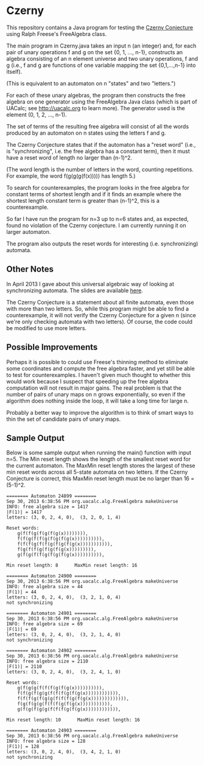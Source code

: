 Czerny
======
This repository contains a Java program for testing the 
[Czerny Conjecture](http://en.wikipedia.org/wiki/Synchronizing_word) 
using Ralph Freese's FreeAlgebra class.

The main program in Czerny.java takes an input n (an integer) and, for each pair of
unary operations f and g on the set {0, 1, ..., n-1}, constructs an algebra
consisting of an n element universe and two unary operations, f and g (i.e.,
f and g are functions of one variable mapping the set {0,1,...,n-1} into itself). 

(This is equivalent to an automaton on n "states" and two "letters.")

For each of these unary algebras, the program then constructs the free algebra on 
one generator using the FreeAlgebra Java class (which is part of UACalc; see
http://uacalc.org to learn more). The generator used is the element (0, 1, 2,
..., n-1).

The set of terms of the resulting free algebra will consist of all the words
produced by an automaton on n states using the letters f and g. 

The Czerny Conjecture states that if the automaton has a "reset word"
(i.e., is "synchronizing", i.e. the free algebra has a constant term), 
then it must have a reset word of length no larger than (n-1)^2.  


(The word length is the number of letters in the word, counting repetitions.
For example, the word f(g(g(g(f(x))))) has length 5.)

To search for counterexamples, the program looks in the free algebra for
constant terms of shortest length and if it finds an example where the shortest
length constant term is greater than (n-1)^2, this is a counterexample.

So far I have run the program for n=3 up to n=6 states and, as expected, 
found no violation of the Czerny conjecture.  I am currently running it on larger 
automaton.

The program also outputs the reset words for interesting (i.e. synchronizing) automata.

Other Notes
-----------
In April 2013 I gave about this universal algebraic way of looking at
synchronizing automata.  The slides are available [here](http://williamdemeo.files.wordpress.com/2012/12/cugradalgebraseminar.pdf).

The Czerny Conjecture is a statement about all finite automata, even those
with more than two letters.  So, while this program might be able to find a
counterexample, it will not verify the Czerny Conjecture for a given n (since
we're only checking automata with two letters). Of course, the code could be
modified to use more letters. 


Possible Improvements
---------------------
Perhaps it is possible to could use Freese's thinning method to eliminate some
coordinates and compute the free algebra faster, and yet still be able to 
test for counterexamples.  I haven't given much thought to whether this would
work because I suspect that speeding up the free algebra computation will not
result in major gains.  The real problem is that the number of pairs of unary
maps on n grows exponentially, so even if the algorithm does nothing inside the
loop, it will take a long time for large n.   

Probably a better way to improve the algorithm is to think of smart ways to thin
the set of candidate pairs of unary maps.


Sample Output
-------------
Below is some sample output when running the main() function with input n=5.
The Min reset length shows the length of the smallest reset word for the current
automaton. The MaxMin reset length stores the largest of these min reset words
across all 5-state automata on two letters.  If the Czerny Conjecture is correct,
this MaxMin reset length must be no larger than 16 = (5-1)^2.

    ======== Automaton 24899 ========
    Sep 30, 2013 6:38:56 PM org.uacalc.alg.FreeAlgebra makeUniverse
    INFO: free algebra size = 1417
    |F(1)| = 1417
    letters: (3, 0, 2, 4, 0),  (3, 2, 0, 1, 4)

    Reset words:  
        g(f(f(g(f(g(f(g(x)))))))),  
        f(f(g(f(f(g(f(g(f(g(x)))))))))),  
        f(f(f(g(f(f(g(f(g(f(g(x))))))))))),  
        f(g(f(f(g(f(g(f(g(x))))))))),  
        g(f(g(f(f(g(f(g(f(g(x)))))))))),  

    Min reset length: 8      MaxMin reset length: 16

    ======== Automaton 24900 ========
    Sep 30, 2013 6:38:56 PM org.uacalc.alg.FreeAlgebra makeUniverse
    INFO: free algebra size = 44
    |F(1)| = 44
    letters: (3, 0, 2, 4, 0),  (3, 2, 1, 0, 4)
    not synchronizing

    ======== Automaton 24901 ========
    Sep 30, 2013 6:38:56 PM org.uacalc.alg.FreeAlgebra makeUniverse
    INFO: free algebra size = 69
    |F(1)| = 69
    letters: (3, 0, 2, 4, 0),  (3, 2, 1, 4, 0)
    not synchronizing

    ======== Automaton 24902 ========
    Sep 30, 2013 6:38:56 PM org.uacalc.alg.FreeAlgebra makeUniverse
    INFO: free algebra size = 2110
    |F(1)| = 2110
    letters: (3, 0, 2, 4, 0),  (3, 2, 4, 1, 0)

    Reset words:  
        g(f(g(g(f(f(f(g(f(g(x)))))))))),  
        f(f(g(f(g(g(f(f(f(g(f(g(x)))))))))))),  
        f(f(f(g(f(g(g(f(f(f(g(f(g(x))))))))))))),  
        f(g(f(g(g(f(f(f(g(f(g(x))))))))))),  
        g(f(g(f(g(g(f(f(f(g(f(g(x)))))))))))),  

    Min reset length: 10      MaxMin reset length: 16

    ======== Automaton 24903 ========
    Sep 30, 2013 6:38:56 PM org.uacalc.alg.FreeAlgebra makeUniverse
    INFO: free algebra size = 128
    |F(1)| = 128
    letters: (3, 0, 2, 4, 0),  (3, 4, 2, 1, 0)
    not synchronizing
